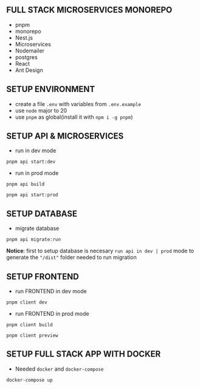 ## FULL STACK MICROSERVICES MONOREPO
- pnpm
- monorepo
- Nest.js
- Microservices
- Nodemailer
- postgres
- React
- Ant Design

## SETUP ENVIRONMENT
- create a file `.env` with variables from `.env.example`
- use `node` major to 20
- use `pnpm` as global(install it with `npm i -g pnpm`)

## SETUP API & MICROSERVICES
- run in dev mode
```
pnpm api start:dev
```

- run in prod mode
```
pnpm api build
```
```
pnpm api start:prod
```

## SETUP DATABASE
- migrate database
```
pnpm api migrate:run
```
**Notice**: first to setup database is necesary `run api in dev | prod` mode to generate the `"/dist"` folder needed to run migration


## SETUP FRONTEND
- run FRONTEND in dev mode
```
pnpm client dev
```
- run FRONTEND in prod mode
```
pnpm client build
```
```
pnpm client preview
```

## SETUP FULL STACK APP WITH DOCKER
- Needed `docker` and `docker-compose`
```
docker-compose up
```